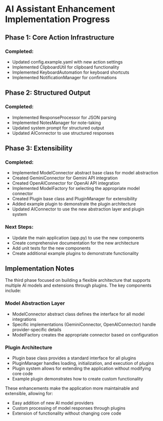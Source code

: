 # AI Assistant Enhancement Implementation Progress

## Phase 1: Core Action Infrastructure

### Completed:
- Updated config.example.yaml with new action settings
- Implemented ClipboardUtil for clipboard functionality
- Implemented KeyboardAutomation for keyboard shortcuts
- Implemented NotificationManager for confirmations

## Phase 2: Structured Output

### Completed:
- Implemented ResponseProcessor for JSON parsing
- Implemented NotesManager for note-taking
- Updated system prompt for structured output
- Updated AIConnector to use structured responses

## Phase 3: Extensibility

### Completed:
- Implemented ModelConnector abstract base class for model abstraction
- Created GeminiConnector for Gemini API integration
- Created OpenAIConnector for OpenAI API integration
- Implemented ModelFactory for selecting the appropriate model connector
- Created Plugin base class and PluginManager for extensibility
- Added example plugin to demonstrate the plugin architecture
- Updated AIConnector to use the new abstraction layer and plugin system

### Next Steps:
- Update the main application (app.py) to use the new components
- Create comprehensive documentation for the new architecture
- Add unit tests for the new components
- Create additional example plugins to demonstrate functionality

## Implementation Notes

The third phase focused on building a flexible architecture that supports multiple AI models and extensions through plugins. The key components include:

### Model Abstraction Layer
- ModelConnector abstract class defines the interface for all model integrations
- Specific implementations (GeminiConnector, OpenAIConnector) handle provider-specific details
- ModelFactory creates the appropriate connector based on configuration

### Plugin Architecture
- Plugin base class provides a standard interface for all plugins
- PluginManager handles loading, initialization, and execution of plugins
- Plugin system allows for extending the application without modifying core code
- Example plugin demonstrates how to create custom functionality

These enhancements make the application more maintainable and extensible, allowing for:
- Easy addition of new AI model providers
- Custom processing of model responses through plugins
- Extension of functionality without changing core code
